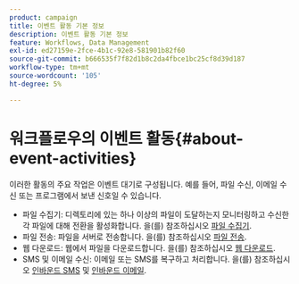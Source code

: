 ```yaml
---
product: campaign
title: 이벤트 활동 기본 정보
description: 이벤트 활동 기본 정보
feature: Workflows, Data Management
exl-id: ed27159e-2fce-4b1c-92e8-581901b82f60
source-git-commit: b666535f7f82d1b8c2da4fbce1bc25cf8d39d187
workflow-type: tm+mt
source-wordcount: '105'
ht-degree: 5%

---
```


# 워크플로우의 이벤트 활동{#about-event-activities}



이러한 활동의 주요 작업은 이벤트 대기로 구성됩니다. 예를 들어, 파일 수신, 이메일 수신 또는 프로그램에서 보낸 신호일 수 있습니다.

* 파일 수집기: 디렉토리에 있는 하나 이상의 파일이 도달하는지 모니터링하고 수신한 각 파일에 대해 전환을 활성화합니다. 을(를) 참조하십시오 [파일 수집기](file-collector.md).
* 파일 전송: 파일을 서버로 전송합니다. 을(를) 참조하십시오 [파일 전송](file-transfer.md).
* 웹 다운로드: 웹에서 파일을 다운로드합니다. 을(를) 참조하십시오 [웹 다운로드](web-download.md).
* SMS 및 이메일 수신: 이메일 또는 SMS를 복구하고 처리합니다. 을(를) 참조하십시오 [인바운드 SMS](inbound-sms.md) 및 [인바운드 이메일](inbound-emails.md).
